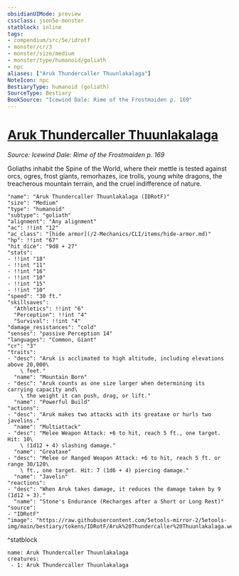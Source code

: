 ```yaml
---
obsidianUIMode: preview
cssclass: json5e-monster
statblock: inline
tags:
- compendium/src/5e/idrotf
- monster/cr/3
- monster/size/medium
- monster/type/humanoid/goliath
- npc
aliases: ["Aruk Thundercaller Thuunlakalaga"]
NoteIcon: npc
BestiaryType: humanoid (goliath)
SourceType: Bestiary
BookSource: "Icewind Dale: Rime of the Frostmaiden p. 169"
---
```

# [Aruk Thundercaller Thuunlakalaga](2-Mechanics/CLI/bestiary/npc/aruk-thundercaller-thuunlakalaga-idrotf.md)
*Source: Icewind Dale: Rime of the Frostmaiden p. 169*  

Goliaths inhabit the Spine of the World, where their mettle is tested against orcs, ogres, frost giants, remorhazes, ice trolls, young white dragons, the treacherous mountain terrain, and the cruel indifference of nature.

```statblock
"name": "Aruk Thundercaller Thuunlakalaga (IDRotF)"
"size": "Medium"
"type": "humanoid"
"subtype": "goliath"
"alignment": "Any alignment"
"ac": !!int "12"
"ac_class": "[hide armor](/2-Mechanics/CLI/items/hide-armor.md)"
"hp": !!int "67"
"hit_dice": "9d8 + 27"
"stats":
- !!int "18"
- !!int "11"
- !!int "16"
- !!int "10"
- !!int "15"
- !!int "10"
"speed": "30 ft."
"skillsaves":
  "Athletics": !!int "6"
  "Perception": !!int "4"
  "Survival": !!int "4"
"damage_resistances": "cold"
"senses": "passive Perception 14"
"languages": "Common, Giant"
"cr": "3"
"traits":
- "desc": "Aruk is acclimated to high altitude, including elevations above 20,000\
    \ feet."
  "name": "Mountain Born"
- "desc": "Aruk counts as one size larger when determining its carrying capacity and\
    \ the weight it can push, drag, or lift."
  "name": "Powerful Build"
"actions":
- "desc": "Aruk makes two attacks with its greataxe or hurls two javelins."
  "name": "Multiattack"
- "desc": "Melee Weapon Attack: +6 to hit, reach 5 ft., one target. Hit: 10\
    \ (1d12 + 4) slashing damage."
  "name": "Greataxe"
- "desc": "Melee or Ranged Weapon Attack: +6 to hit, reach 5 ft. or range 30/120\
    \ ft., one target. Hit: 7 (1d6 + 4) piercing damage."
  "name": "Javelin"
"reactions":
- "desc": "When Aruk takes damage, it reduces the damage taken by 9 (1d12 + 3)."
  "name": "Stone's Endurance (Recharges after a Short or Long Rest)"
"source":
- "IDRotF"
"image": "https://raw.githubusercontent.com/5etools-mirror-2/5etools-img/main/bestiary/tokens/IDRotF/Aruk%20Thundercaller%20Thuunlakalaga.webp"
```
^statblock

```encounter-table
name: Aruk Thundercaller Thuunlakalaga
creatures:
 - 1: Aruk Thundercaller Thuunlakalaga
```